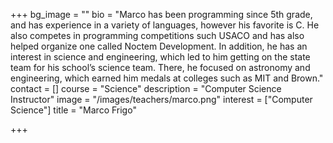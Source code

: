 +++
bg_image = ""
bio = "Marco has been programming since 5th grade, and has experience in a variety of languages, however his favorite is C. He also competes in programming competitions such USACO and has also helped organize one called Noctem Development. In addition, he has an interest in science and engineering, which led to him getting on the state team for his school’s science team. There, he focused on astronomy and engineering, which earned him medals at colleges such as MIT and Brown."
contact = []
course = "Science"
description = "Computer Science Instructor"
image = "/images/teachers/marco.png"
interest = ["Computer Science"]
title = "Marco Frigo"

+++
